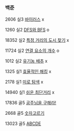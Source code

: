 ### 백준

2606 실3 [바이러스](https://www.acmicpc.net/problem/2606) x

1260 실2 [DFS와 BFS](https://www.acmicpc.net/problem/1260) o

18352 실2 [특정 거리의 도시 찾기](https://www.acmicpc.net/problem/18352) x

11724 실2 [연결 요소의 개수](https://www.acmicpc.net/problem/11724) o

1012 실2 [유기농 배추](https://www.acmicpc.net/problem/1012) x

1325 실1 [효율적인 해킹](https://www.acmicpc.net/problem/1325) x

2178 실1 [미로 탐색](https://www.acmicpc.net/problem/2178) x

14940 실1 [쉬운 최단거리](https://www.acmicpc.net/problem/14940) x

17836 골5 [공주님을 구해라!](https://www.acmicpc.net/problem/17836)

2668 골5 [숫자고르기](https://www.acmicpc.net/problem/2668)

13023 골5 [ABCDE](https://www.acmicpc.net/problem/13023)
